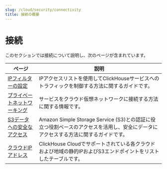 ```yaml
---
slug: /cloud/security/connectivity
title: 接続の概要
---
```


# 接続

このセクションでは接続について説明し、次のページが含まれています。

| ページ                                                                | 説明                                                                                                                         |
|---------------------------------------------------------------------|----------------------------------------------------------------------------------------------------------------------------|
| [IPフィルターの設定](/cloud/security/setting-ip-filters)         | IPアクセスリストを使用してClickHouseサービスへのトラフィックを制御する方法に関するガイドです。                             |
| [プライベートネットワーキング](/cloud/security/private-link-overview) | サービスをクラウド仮想ネットワークに接続する方法に関する情報です。                                                        |
| [S3データへの安全なアクセス](/cloud/security/secure-s3)           | Amazon Simple Storage Service (S3)との認証に役立つ役割ベースのアクセスを活用し、安全にデータにアクセスする方法に関するガイドです。 |
| [クラウドIPアドレス](/manage/security/cloud-endpoints-api)         | ClickHouse Cloudでサポートされている各クラウドおよび地域の静的IPおよびS3エンドポイントをリストしたテーブルです。            |
